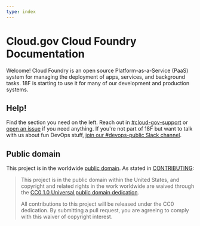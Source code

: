 ```yaml
---
type: index
---
```


# Cloud.gov Cloud Foundry Documentation

Welcome! Cloud Foundry is an open source Platform-as-a-Service (PaaS) system for managing the deployment of apps, services, and background tasks. 18F is starting to use it for many of our development and production systems.

## Help!

Find the section you need on the left. Reach out in [#cloud-gov-support](https://18f.slack.com/messages/cloud-gov-support/) or [open an issue](https://github.com/18F/cloud-foundry-notes/issues/new) if you need anything. If you're not part of 18F but want to talk with us about fun DevOps stuff, [join our #devops-public Slack channel](https://chat.18f.gov/).

## Public domain

This project is in the worldwide [public domain](https://github.com/18F/cloud-foundry-notes/blob/master/LICENSE.md). As stated in [CONTRIBUTING](https://github.com/18F/cloud-foundry-notes/blob/master/CONTRIBUTING.md):

> This project is in the public domain within the United States, and copyright and related rights in the work worldwide are waived through the [CC0 1.0 Universal public domain dedication](https://creativecommons.org/publicdomain/zero/1.0/).
>
> All contributions to this project will be released under the CC0 dedication. By submitting a pull request, you are agreeing to comply with this waiver of copyright interest.

